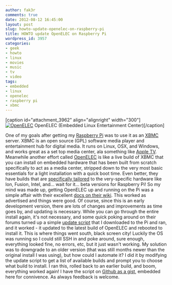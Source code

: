 ```yaml
---
author: fak3r
comments: true
date: 2012-08-12 16:45:00
layout: post
slug: howto-update-openelec-on-raspberry-pi
title: HOWTO update OpenELEC on Raspberry Pi
wordpress_id: 3957
categories:
- geek
- howto
- linux
- movies
- music
- tv
- video
tags:
- embedded
- linux
- openelec
- raspberry pi
- xbmc
---
```


[caption id="attachment_3962" align="alignright" width="300"][![OpenELEC](http://fak3r.com/assets/OpenELEC-logo-300x73.png)](http://fak3r.com/2012/08/12/howto-update-openelec-on-raspberry-pi/openelec-logo/) OpenELEC (Embedded Linux Entertainment Center)[/caption]

One of my goals after getting my [Raspberry Pi](http://www.raspberrypi.org/) was to use it as an [XBMC](http://xbmc.org/) server. XBMC is an open source (GPL) software media player and entertainment hub for digital media. It runs on Linux, OSX, and Windows, and works great as a set top media center, ala something like [Apple TV](http://www.apple.com/appletv/). Meanwhile another effort called [OpenELEC](http://openelec.tv/) is like a live build of XBMC that you can install on embedded hardware that has been built from scratch specifically to act as a media center, stripped down to the very most basic essentials for a light installation with a quick boot time. Even better, they have builds that are [specifically tailored](http://openelec.tv/get-openelec) to the very-specific hardware like Ion, Fusion, Intel, and... wait for it... beta versions for Raspberry Pi! So my mind was made up, getting OpenELEC up and running on the Pi was a simple affair with their excellent [docs on their wiki](http://wiki.openelec.tv/index.php?title=Installing_OpenELEC_on_Raspberry_Pi). This worked as advertised and things were good. Of course, since this is an early development version, there are lots of changes and improvements as time goes by, and updating is necessary. While you can go through the entire install again, it's not necessary, and some quick poking around on their forums turned up a simple [update script](http://openelec.tv/forum/133-installation/42383-update-script-for-openelec-on-raspberry-pi#43081) that I downloaded to the Pi and ran, and it worked - it updated to the latest build of OpenELEC and rebooted to install it. This is where things went south, black screen city! Luckily the OS was running so I could still SSH in and poke around, sure enough, everything looked fine, no errors, etc, but it just wasn't working. My solution was to downgrade to an older version (that was still months newer than the original install I was using), but how could I automate it? I did it by modifying the update script to get a list of available builds and prompt you to choose what build to install. I ran this, rolled back to an earlier build, and boom, everything worked again! I have the script on [Github as a gist](https://gist.github.com/3333039), embedded here for connivence. As always feedback is welcome.

<!-- more -->


